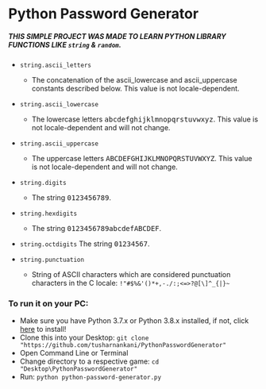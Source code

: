 # Python Password Generator
##### THIS SIMPLE PROJECT WAS MADE TO LEARN PYTHON LIBRARY FUNCTIONS LIKE `string` & `random`.

* `string.ascii_letters`
	- The concatenation of the ascii_lowercase and ascii_uppercase constants described below. This value is not locale-dependent.

* `string.ascii_lowercase`
	- The lowercase letters <kbd>abcdefghijklmnopqrstuvwxyz</kbd>. This value is not locale-dependent and will not change.

* `string.ascii_uppercase`
	- The uppercase letters <kbd>ABCDEFGHIJKLMNOPQRSTUVWXYZ</kbd>. This value is not locale-dependent and will not change.

* `string.digits`
	- The string <kbd>0123456789</kbd>.

* `string.hexdigits`
	- The string <kbd>0123456789abcdefABCDEF</kbd>.

* `string.octdigits`
The string <kbd>01234567</kbd>.

* `string.punctuation`
	- String of ASCII characters which are considered punctuation characters in the C locale: `!"#$%&'()*+,-./:;<=>?@[\]^_{|}~`

### To run it on your PC:
* Make sure you have Python 3.7.x or Python 3.8.x installed, if not, click [here](https://www.python.org/downloads/) to install! 
* Clone this into your Desktop: `git clone "https://github.com/tusharnankani/PythonPasswordGenerator"`
* Open Command Line or Terminal 
* Change directory to a respective game: `cd "Desktop\PythonPasswordGenerator"`
* Run: `python python-password-generator.py`

